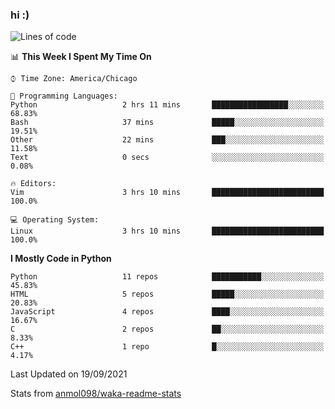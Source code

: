 ### hi :)

<!--START_SECTION:waka-->
![Lines of code](https://img.shields.io/badge/From%20Hello%20World%20I%27ve%20Written-770158%20lines%20of%20code-blue)

📊 **This Week I Spent My Time On** 

```text
⌚︎ Time Zone: America/Chicago

💬 Programming Languages: 
Python                   2 hrs 11 mins       █████████████████░░░░░░░░   68.83% 
Bash                     37 mins             █████░░░░░░░░░░░░░░░░░░░░   19.51% 
Other                    22 mins             ███░░░░░░░░░░░░░░░░░░░░░░   11.58% 
Text                     0 secs              ░░░░░░░░░░░░░░░░░░░░░░░░░   0.08%

🔥 Editors: 
Vim                      3 hrs 10 mins       █████████████████████████   100.0%

💻 Operating System: 
Linux                    3 hrs 10 mins       █████████████████████████   100.0%

```

**I Mostly Code in Python** 

```text
Python                   11 repos            ███████████░░░░░░░░░░░░░░   45.83% 
HTML                     5 repos             █████░░░░░░░░░░░░░░░░░░░░   20.83% 
JavaScript               4 repos             ████░░░░░░░░░░░░░░░░░░░░░   16.67% 
C                        2 repos             ██░░░░░░░░░░░░░░░░░░░░░░░   8.33% 
C++                      1 repo              █░░░░░░░░░░░░░░░░░░░░░░░░   4.17%

```



 Last Updated on 19/09/2021
<!--END_SECTION:waka-->

Stats from [anmol098/waka-readme-stats](https://github.com/anmol098/waka-readme-stats)